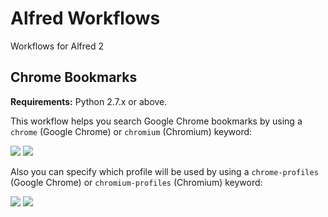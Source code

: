 Alfred Workflows
================

Workflows for Alfred 2

Chrome Bookmarks
----------------

**Requirements:** Python 2.7.x or above.

This workflow helps you search Google Chrome bookmarks by using a ```chrome``` (Google Chrome) or ```chromium``` (Chromium) keyword:

[![](https://raw.github.com/mdreizin/alfred-workflows/master/chrome-bookmarks/img/chrome.png)](https://raw.github.com/mdreizin/alfred-workflows/master/chrome-bookmarks/zip/chrome-bookmarks.alfredworkflow)
[![](https://raw.github.com/mdreizin/alfred-workflows/master/chrome-bookmarks/img/chromium.png)](https://raw.github.com/mdreizin/alfred-workflows/master/chrome-bookmarks/zip/chrome-bookmarks.alfredworkflow)

Also you can specify which profile will be used by using a ```chrome-profiles``` (Google Chrome) or ```chromium-profiles``` (Chromium) keyword:

[![](https://raw.github.com/mdreizin/alfred-workflows/master/chrome-bookmarks/img/chrome_profiles.png)](https://raw.github.com/mdreizin/alfred-workflows/master/chrome-bookmarks/zip/chrome-bookmarks.alfredworkflow)
[![](https://raw.github.com/mdreizin/alfred-workflows/master/chrome-bookmarks/img/chromium_profiles.png)](https://raw.github.com/mdreizin/alfred-workflows/master/chrome-bookmarks/zip/chrome-bookmarks.alfredworkflow)